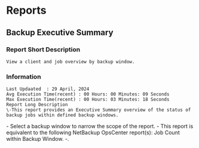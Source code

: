 # Reports
## Backup Executive Summary
### Report Short Description
```View a client and job overview by backup window.```
### Information 
    Last Updaated  : 29 April, 2024
    Avg Execution Time(recent) : 00 Hours: 00 Minutes: 09 Seconds
    Max Execution Time(recent) : 00 Hours: 03 Minutes: 18 Seconds
    Report Long Description
    \-This report provides an Executive Summary overview of the status of backup jobs within defined backup windows.
\- Select a backup window to narrow the scope of the report.
\- This report is equivalent to the following NetBackup OpsCenter report(s): Job Count within Backup Window.
\-.
